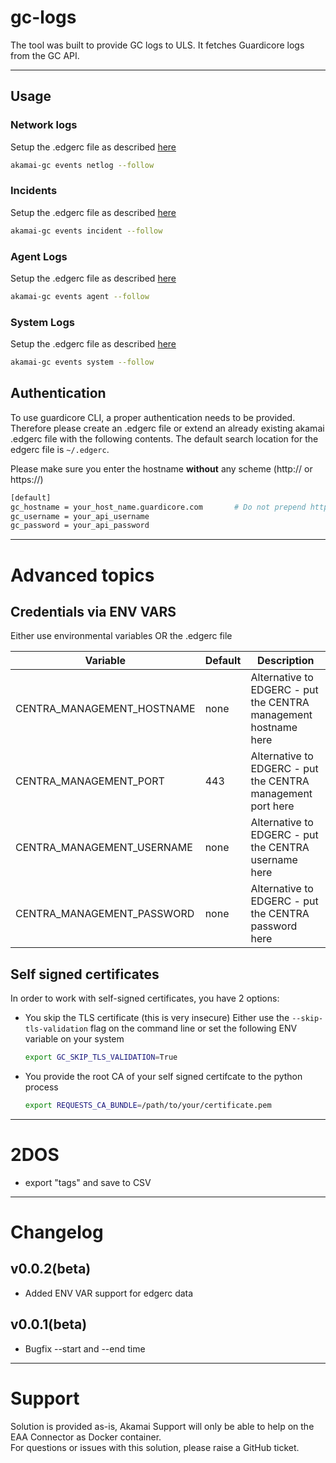 # gc-logs
The tool was built to provide GC logs to ULS.
It fetches Guardicore logs from the GC API.

---
## Usage

### Network logs
Setup the .edgerc file as described [here](#authentication)
```bash
akamai-gc events netlog --follow
```

### Incidents
Setup the .edgerc file as described [here](#authentication)
```bash
akamai-gc events incident --follow
```

### Agent Logs
Setup the .edgerc file as described [here](#authentication)
```bash
akamai-gc events agent --follow
```

### System Logs
Setup the .edgerc file as described [here](#authentication)
```bash
akamai-gc events system --follow
```

## Authentication
To use guardicore CLI, a proper authentication needs to be provided.
Therefore please create an .edgerc file or extend an already existing akamai .edgerc file with the following contents.
The default search location for the edgerc file is `~/.edgerc`. 

Please make sure you enter the hostname **without** any scheme (http:// or https://)
```bash
[default]
gc_hostname = your_host_name.guardicore.com       # Do not prepend http(s)://
gc_username = your_api_username
gc_password = your_api_password
```
---
# Advanced topics
## Credentials via ENV VARS
Either use environmental variables OR the .edgerc file

| Variable                   | Default | Description                                                                                      |
|----------------------------|---------|--------------------------------------------------------------------------------------------------|
| CENTRA_MANAGEMENT_HOSTNAME                | none    | Alternative to EDGERC - put the CENTRA management hostname here |
| CENTRA_MANAGEMENT_PORT | 443     | Alternative to EDGERC - put the CENTRA management port here |
| CENTRA_MANAGEMENT_USERNAME                | none    | Alternative to EDGERC - put the CENTRA username here |
| CENTRA_MANAGEMENT_PASSWORD                | none    | Alternative to EDGERC - put the CENTRA password here |




## Self signed certificates
In order to work with self-signed certificates, you have 2 options:
- You skip the TLS certificate (this is very insecure)
  Either use the `--skip-tls-validation` flag on the command line or
  set the following ENV variable on your system
  ```bash
  export GC_SKIP_TLS_VALIDATION=True
  ```
 
- You provide the root CA of your self signed certifcate to the python process 
  ```bash
  export REQUESTS_CA_BUNDLE=/path/to/your/certificate.pem
  ```

---
   
# 2DOS
- export "tags" and save to CSV
---
# Changelog
## v0.0.2(beta)
 - Added ENV VAR support for edgerc data

## v0.0.1(beta)
  - Bugfix --start and --end time
---
# Support
Solution is provided as-is, Akamai Support will only be able to help on the EAA Connector as Docker container.  
For questions or issues with this solution, please raise a GitHub ticket.